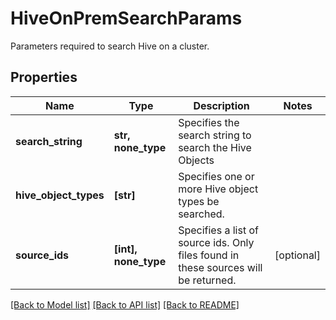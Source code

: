 # HiveOnPremSearchParams

Parameters required to search Hive on a cluster.

## Properties
Name | Type | Description | Notes
------------ | ------------- | ------------- | -------------
**search_string** | **str, none_type** | Specifies the search string to search the Hive Objects | 
**hive_object_types** | **[str]** | Specifies one or more Hive object types be searched. | 
**source_ids** | **[int], none_type** | Specifies a list of source ids. Only files found in these sources will be returned. | [optional] 

[[Back to Model list]](../README.md#documentation-for-models) [[Back to API list]](../README.md#documentation-for-api-endpoints) [[Back to README]](../README.md)


